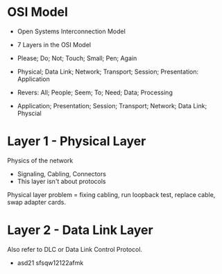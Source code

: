 # OSI Model

- Open Systems Interconnection Model
- 7 Layers in the OSI Model
- Please; Do; Not; Touch; Small; Pen; Again
- Physical; Data Link; Network; Transport; Session; Presentation: Application

- Revers: All; People; Seem; To; Need; Data; Processing
- Application; Presentation; Session; Transport; Network; Data Link; Physcial


# Layer 1 - Physical Layer

Physics of the network
- Signaling, Cabling, Connectors
- This layer isn't about protocols

Physical layer problem = fixing cabling, run loopback test, replace cable, swap adapter cards.


# Layer 2 - Data Link Layer

Also refer to DLC or Data Link Control Protocol.
- asd21 sfsqw12122afmk
